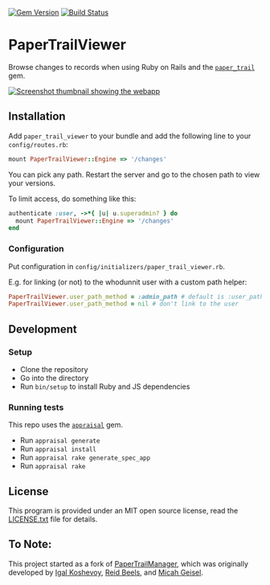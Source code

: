 [![Gem Version](https://badge.fury.io/rb/paper_trail_viewer.svg)](http://badge.fury.io/rb/paper_trail_viewer)
[![Build Status](https://github.com/jaynetics/paper_trail_viewer/actions/workflows/tests.yml/badge.svg)](https://github.com/jaynetics/paper_trail_viewer/actions)

# PaperTrailViewer

Browse changes to records when using Ruby on Rails and the [`paper_trail`](https://github.com/paper-trail-gem/paper_trail) gem.

[
  ![Screenshot thumbnail showing the webapp](
    https://user-images.githubusercontent.com/10758879/160241794-9b9e9552-722f-48e2-9b1d-9ad463b99020.png
  )
](https://user-images.githubusercontent.com/10758879/160241664-fa1a6c08-54f1-4d32-9010-16b501b70f60.png)

## Installation

Add `paper_trail_viewer` to your bundle and add the following line to your `config/routes.rb`:

```ruby
mount PaperTrailViewer::Engine => '/changes'
```

You can pick any path. Restart the server and go to the chosen path to view your versions.

To limit access, do something like this:

```ruby
authenticate :user, ->*{ |u| u.superadmin? } do
  mount PaperTrailViewer::Engine => '/changes'
end
```

### Configuration

Put configuration in `config/initializers/paper_trail_viewer.rb`.

E.g. for linking (or not) to the whodunnit user with a custom path helper:

```ruby
PaperTrailViewer.user_path_method = :admin_path # default is :user_path
PaperTrailViewer.user_path_method = nil # don't link to the user
```

## Development

### Setup

* Clone the repository
* Go into the directory
* Run `bin/setup` to install Ruby and JS dependencies

### Running tests

This repo uses the [`appraisal`](https://github.com/thoughtbot/appraisal) gem.

* Run `appraisal generate`
* Run `appraisal install`
* Run `appraisal rake generate_spec_app`
* Run `appraisal rake`

## License

This program is provided under an MIT open source license, read the [LICENSE.txt](https://github.com/jaynetics/paper_trail_viewer/blob/master/LICENSE.txt) file for details.

## To Note:

This project started as a fork of [PaperTrailManager](https://github.com/fusion94/paper_trail_manager), which was originally developed by [Igal Koshevoy](https://github.com/igal), [Reid Beels](https://github.com/reidab), and [Micah Geisel](https://github.com/botandrose).
